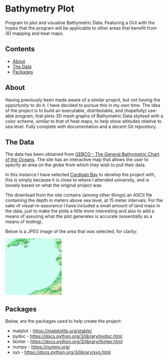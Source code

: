 # Bathymetry Plot
Program to plot and visualise Bathymetric Data. Featuring a GUI with the
hopes that the program will be applicable to other areas that benefit
from 3D mapping and heat maps.

## Contents
- [About](#about)
- [The Data](#the-data)
- [Packages](#packages)

## About
Having previously been made aware of a similar project, but not having
the opportunity to do it. I have decided to pursue this in my own time.
The idea of the project is to build an executable, distributable, and
(hopefully) use-able program, that plots 3D mesh graphs of Bathymetric
Data stylised with a color scheme, similar to that of heat maps, to help
show altitudes relative to sea level. Fully complete with documentation
and a decent Git repository.

## The Data
The data has been obtained from [GEBCO - The General Bathymetric Chart
of the Oceans](https://www.gebco.net/). The site has an interactive map
that allows the user to specify an area on the globe from which they wish
to pull their data.

In this instance I have selected [Cardigan Bay](https://en.wikipedia.org/wiki/Cardigan_Bay) to develop the project with,
this is simply because it is close to where I attended university, and is
loosely based on what the original project was.

The download from the site contains (among other things) an ASCII file
containing the depth in meters above sea level, at 15 meter intervals. For
the sake of visual re-assurance I have included a small amount of land mass
in the data, just to make the plots a little more interesting and also to
add a means of assuring what the plot generates is accurate (essentially as
a means of testing).

Below is a JPEG image of the area that was selected, for clarity:

![Cardigan Bay data area](./data/gebco_2024_n52.8999_s52.15_w-4.7859_e-4.0361_relief.jpeg)

## Packages
Below, are the packages used to help create the project:
- matplot - https://matplotlib.org/stable/
- pydoc - https://docs.python.org/3/library/pydoc.html
- tkinter - https://docs.python.org/3/library/tkinter.html
- numpy - https://numpy.org/
- sys - https://docs.python.org/3/library/sys.html

